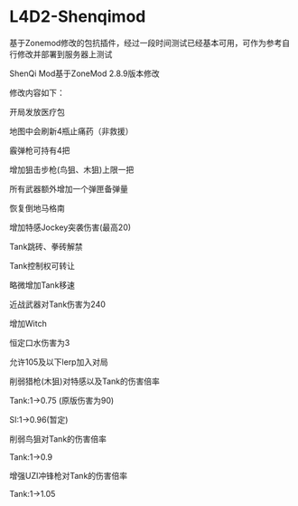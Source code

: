 # L4D2-Shenqimod

基于Zonemod修改的包抗插件，经过一段时间测试已经基本可用，可作为参考自行修改并部署到服务器上测试

ShenQi Mod基于ZoneMod 2.8.9版本修改

修改内容如下：

开局发放医疗包

地图中会刷新4瓶止痛药（非救援）

霰弹枪可持有4把

增加狙击步枪(鸟狙、木狙)上限一把

所有武器额外增加一个弹匣备弹量

恢复倒地马格南

增加特感Jockey突袭伤害(最高20)

Tank跳砖、拳砖解禁

Tank控制权可转让

略微增加Tank移速

近战武器对Tank伤害为240

增加Witch

恒定口水伤害为3

允许105及以下lerp加入对局

削弱猎枪(木狙)对特感以及Tank的伤害倍率

Tank:1->0.75 (原版伤害为90)

SI:1->0.96(暂定)

削弱鸟狙对Tank的伤害倍率

Tank:1->0.9

增强UZI冲锋枪对Tank的伤害倍率

Tank:1->1.05
